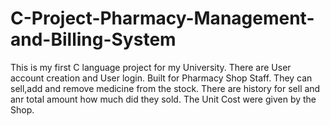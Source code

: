 # C-Project-Pharmacy-Management-and-Billing-System
This is my first C language project for my University.
There are User account creation and User login. Built for Pharmacy Shop Staff.
They can sell,add and remove medicine from the stock.
There are history for sell and anr total amount how much did they sold.
The Unit Cost were given by the Shop. 
